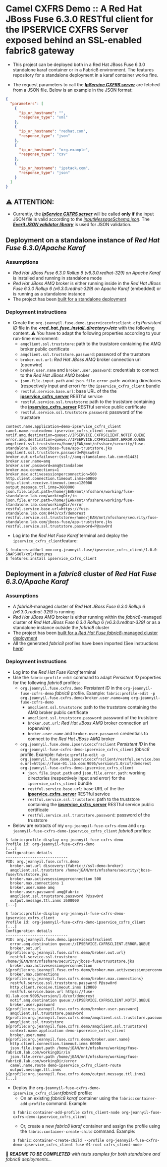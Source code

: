# Camel CXFRS Demo :: A Red Hat JBoss Fuse 6.3.0 RESTful client for the IPSERVICE CXFRS Server exposed behind an SSL-enabled fabric8 gateway
- This project can be deployed both in a Red Hat JBoss Fuse 6.3.0 standalone karaf container or in a Fabric8 environment. 
The features repository for a standalone deployment in a karaf container works fine.

- The request parameters to call the **_[IpService CXFRS server](../ipservice_cxfrs_server)_** 
are fetched from a JSON file. Below is an example in the JSON format:
```json
{
  "parameters": [
    {
      "ip_or_hostname": "",
      "response_type": "xml"
    },
    {
      "ip_or_hostname": "redhat.com",
      "response_type": "json"
    },
    {
      "ip_or_hostname": "org.example",
      "response_type": "csv"
    },
    {
      "ip_or_hostname": "ipstack.com",
      "response_type": "json"
    }
  ]
}
```

## :warning: ATTENTION:
- Currently, the **_[IpService CXFRS server](../ipservice_cxfrs_server)_** 
will be called **only if** the input JSON file is valid according to the _[inputMessageSchema.json](src/main/resources/Schemas/inputMessageSchema.json)_.
The **_[Everit JSON validator library](https://github.com/everit-org/json-schema)_** is used for JSON validation.

## Deployment on a standalone instance of _Red Hat Fuse 6.3.0/Apache Karaf_ 

### Assumptions
- _Red Hat JBoss Fuse 6.3.0 Rollup 6 (v6.3.0.redhat-329) on Apache Karaf_ is installed and running in standalone mode
- _Red Hat JBoss AMQ_ broker is either running inside in the _Red Hat JBoss Fuse 6.3.0 Rollup 6 (v6.3.0.redhat-329) on Apache Karaf_ (embedded) or
is running as a standalone instance
- The project has been [built for a standalone deployment](../README.md#build-for-a-standalone-deployment)

### Deployment instructions

- Create the `org.jeannyil.fuse.demo.ipservicecxfrsclient.cfg` _Persistent ID_ file in the *__<red_hat_fuse_install_directory>/etc__* with the 
following content. :warning: You have to adapt the following properties according to your run-time environment:
  - `amqclient.ssl.truststore`: path to the truststore containing the AMQ broker public certificate
  - `amqclient.ssl.truststore.password`: password of the truststore
  - `broker.out.url`: _Red Hat JBoss AMQ_ broker connection url (openwire)
  - `broker.user.name` and `broker.user.password`: credentials to connect to the _Red Hat JBoss AMQ_ broker
  - `json.file.input.path` and `json.file.error.path`: working directories (respectively input and error) for the `ipservice_cxfrs_client` bundle 
  - `restful.service.base.url`: base URL of the the **[ipservice_cxfrs_server](../ipservice_cxfrs_server_swaggerv2)** RESTful service
  - `restful.service.ssl.truststore`: path to the truststore containing the **[ipservice_cxfrs_server](../ipservice_cxfrs_server_swaggerv2)** RESTful service public certificate
  - `restful.service.ssl.truststore.password`: password of the truststore
```
context.name.application=demo-ipservice_cxfrs_client
camel.name.route=demo-ipservice_cxfrs_client-route
notif.amq.destination=queue://IPSERVICE.CXFRSCLIENT.NOTIF.QUEUE
error.amq.destination=queue://IPSERVICE.CXFRSCLIENT.ERROR.QUEUE
amqclient.ssl.truststore=/home/jEAN/mnt/nfsshare/security/fuse-standalone.lab.com/jboss-fuse/app-truststore.jks
amqclient.ssl.truststore.password=P@ssw0rd
broker.out.url=failover:(ssl://amq-standalone.lab.com:61443)
broker.user.name=amq
broker.user.password=amq@standalone
broker.max.connections=1
broker.max.activesessionperconnection=500
http.client.connection.timeout.inms=60000
http.client.receive.timeout.inms=120000
output.message.ttl.inms=3600000
json.file.input.path=/home/jEAN/mnt/nfsshare/working/fuse-standalone.lab.com/workingDir/in
json.file.error.path=/home/jEAN/mnt/nfsshare/working/fuse-standalone.lab.com/workingDir/error
restful.service.base.url=https://fuse-standalone.lab.com:8443/cxf/demorest
restful.service.ssl.truststore=/home/jEAN/mnt/nfsshare/security/fuse-standalone.lab.com/jboss-fuse/app-truststore.jks
restful.service.ssl.truststore.password=P@ssw0rd
```
- Log into the _Red Hat Fuse Karaf_ terminal and deploy the `ipservice_cxfrs_client`feature:
```
$ features:addurl mvn:org.jeannyil.fuse/ipservice_cxfrs_client/1.0.0-SNAPSHOT/xml/features
$ features:install ipservice_cxfrs_client
``` 

## Deployment in a _fabric8_ cluster of _Red Hat Fuse 6.3.0/Apache Karaf_ 

### Assumptions
- A _fabric8_-managed cluster of _Red Hat JBoss Fuse 6.3.0 Rollup 6 (v6.3.0.redhat-329)_ is running
- _Red Hat JBoss AMQ_ broker is either running within the _fabric8_-managed cluster of _Red Hat JBoss Fuse 6.3.0 Rollup 6 (v6.3.0.redhat-329)_ or
as a standalone instance outside the _fabric8_ cluster
- The project has been [built for a _Red Hat Fuse fabric8_-managed cluster deployment](../README.md#build-for-a-_fabric8_-managed-cluster-deployment)
- All the generated _fabric8_ profiles have been imported (See instructions [here](../README.md#build-for-a-_fabric8_-managed-cluster-deployment))

### Deployment instructions

- Log into the _Red Hat Fuse Karaf_ terminal
- Use the `fabric:profile-edit` command to adapt _Persistent ID_ properties for the following _fabric8_ profiles:
  - `org.jeannyil.fuse.cxfrs.demo` _Persistent ID_ in the `org-jeannyil-fuse-cxfrs-demo` _fabric8_ profile.
  Example: `fabric:profile-edit -p org.jeannyil.fuse.cxfrs.demo/broker.user.name=amq org-jeannyil-fuse-cxfrs-demo`
    - `amqclient.ssl.truststore`: path to the truststore containing the AMQ broker public certificate
    - `amqclient.ssl.truststore.password`: password of the truststore
    - `broker.out.url`: _Red Hat JBoss AMQ_ broker connection url (openwire)
    - `broker.user.name` and `broker.user.password`: credentials to connect to the _Red Hat JBoss AMQ_ broker
  - `org.jeannyil.fuse.demo.ipservicecxfrsclient` _Persistent ID_ in the `org-jeannyil-fuse-cxfrs-demo-ipservice_cxfrs_client` _fabric8_ profile.
  Example: `fabric:profile-edit -p org.jeannyil.fuse.demo.ipservicecxfrsclient/restful.service.base.url=https://fuse-01.lab.com:9095/version/1.0/cxf/demorest org-jeannyil-fuse-cxfrs-demo-ipservice_cxfrs_client`
    - `json.file.input.path` and `json.file.error.path`: working directories (respectively input and error) for the `ipservice_cxfrs_client` bundle 
    - `restful.service.base.url`: base URL of the the **[ipservice_cxfrs_server](../ipservice_cxfrs_server_swaggerv2)** RESTful service
    - `restful.service.ssl.truststore`: path to the truststore containing the **[ipservice_cxfrs_server](../ipservice_cxfrs_server_swaggerv2)** RESTful service public certificate
    - `restful.service.ssl.truststore.password`: password of the truststore
- Below are extracts of my `org-jeannyil-fuse-cxfrs-demo` and `org-jeannyil-fuse-cxfrs-demo-ipservice_cxfrs_client` _fabric8_ profiles:
```
$ fabric:profile-display org-jeannyil-fuse-cxfrs-demo
Profile id: org-jeannyil-fuse-cxfrs-demo
[...]
Configuration details
----------------------------
PID: org.jeannyil.fuse.cxfrs.demo
  broker.out.url discovery:(fabric://ssl-demo-broker)
  amqclient.ssl.truststore /home/jEAN/mnt/nfsshare/security/jboss-fuse/truststore.jks
  broker.max.activesessionperconnection 500
  broker.max.connections 1
  broker.user.name amq
  broker.user.password amq@fabric
  amqclient.ssl.truststore.password P@ssw0rd
  output.message.ttl.inms 3600000
[...]

$ fabric:profile-display org-jeannyil-fuse-cxfrs-demo-ipservice_cxfrs_client
Profile id: org-jeannyil-fuse-cxfrs-demo-ipservice_cxfrs_client
[...]
Configuration details
----------------------------
PID: org.jeannyil.fuse.demo.ipservicecxfrsclient
  error.amq.destination queue://IPSERVICE.CXFRSCLIENT.ERROR.QUEUE
  broker.out.url ${profile:org.jeannyil.fuse.cxfrs.demo/broker.out.url}
  restful.service.ssl.truststore /home/jEAN/mnt/nfsshare/security/jboss-fuse/truststore.jks
  broker.max.activesessionperconnection ${profile:org.jeannyil.fuse.cxfrs.demo/broker.max.activesessionperconnection}
  broker.max.connections ${profile:org.jeannyil.fuse.cxfrs.demo/broker.max.connections}
  restful.service.ssl.truststore.password P@ssw0rd
  http.client.receive.timeout.inms 120000
  restful.service.base.url https://fuse-01.lab.com:9095/version/1.0/cxf/demorest
  notif.amq.destination queue://IPSERVICE.CXFRSCLIENT.NOTIF.QUEUE
  broker.user.password ${profile:org.jeannyil.fuse.cxfrs.demo/broker.user.password}
  amqclient.ssl.truststore.password ${profile:org.jeannyil.fuse.cxfrs.demo/amqclient.ssl.truststore.password}
  amqclient.ssl.truststore ${profile:org.jeannyil.fuse.cxfrs.demo/amqclient.ssl.truststore}
  context.name.application demo-ipservice_cxfrs_client
  broker.user.name ${profile:org.jeannyil.fuse.cxfrs.demo/broker.user.name}
  http.client.connection.timeout.inms 60000
  json.file.input.path /home/jEAN/mnt/nfsshare/working/fuse-fabric8.lab.com/workingDir/in
  json.file.error.path /home/jEAN/mnt/nfsshare/working/fuse-fabric8.lab.com/workingDir/error
  camel.name.route demo-ipservice_cxfrs_client-route
  output.message.ttl.inms ${profile:org.jeannyil.fuse.cxfrs.demo/output.message.ttl.inms}
[...]
```
- Deploy the `org-jeannyil-fuse-cxfrs-demo-ipservice_cxfrs_client`_fabric8_ profile:
  - On an existing _fabric8 karaf_ container using the `fabric:container-add-profile` command.
  Example: 
  ```
  $ fabric:container-add-profile cxfrs_client-node org-jeannyil-fuse-cxfrs-demo-ipservice_cxfrs_client
  ```
  - Or, create a new _fabric8 karaf_ container and assign the profile using the `fabric:container-create-child` command.
  Example:
  ```
  $ fabric:container-create-child --profile org-jeannyil-fuse-cxfrs-demo-ipservice_cxfrs_client fuse-01-root cxfrs_client-node
  ```

:construction: *__README TO BE COMPLETED__ with tests samples for both standalone and fabric8 deployments...*
